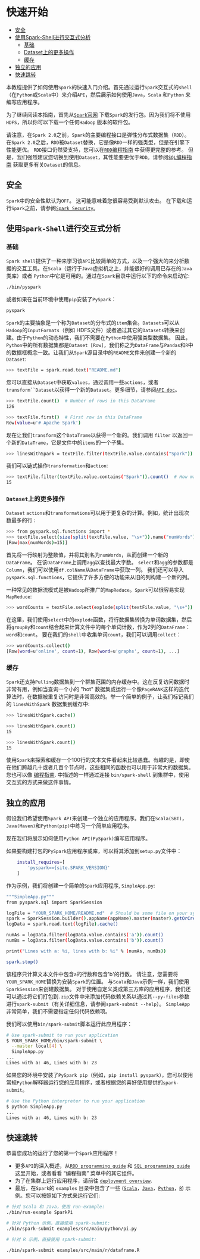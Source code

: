 # 快速开始
*   [安全](#安全)
*   [使用Spark-Shell进行交互式分析](#使用Spark-Shell进行交互式分析)
    *   [基础](#基础)
    *   [Dataset上的更多操作](#Dataset上的更多操作)
    *   [缓存](#缓存)
*   [独立的应用](#独立的应用)
*   [快速跳转](#快速跳转)

本教程提供了如何使用`Spark`的快速入门介绍。首先通过运行`Spark`交互式的`shell`（在`Python`或`Scala`中）来介绍`API`，然后展示如何使用`Java`，`Scala` 和`Python` 来编写应用程序。

为了继续阅读本指南，首先从[`Spark`官网](http://spark.apache.org/downloads.html) 下载`Spark`的发行包。因为我们将不使用`HDFS`，所以你可以下载一个任何`Hadoop` 版本的软件包。

请注意，在`Spark 2.0`之前，`Spark`的主要编程接口是弹性分布式数据集（`RDD`）。 在`Spark 2.0`之后，`RDD`被`Dataset`替换，它是像`RDD`一样的强类型，但是在引擎下性能更优。 `RDD`接口仍然受支持，您可以在[`RDD`编程指南](https://spark.apache.org/docs/latest/rdd-programming-guide.html) 中获得更完整的参考。 但是，我们强烈建议您切换到使用`Dataset`，其性能要更优于`RDD`。请参阅[`SQL`编程指南](https://spark.apache.org/docs/latest/rdd-programming-guide.html) 获取更多有关`Dataset`的信息。

## 安全
`Spark`中的安全性默认为`OFF`。 这可能意味着您很容易受到默认攻击。 在下载和运行`Spark`之前，请参阅[`Spark Security`](https://spark.apache.org/docs/latest/security.html)。

## 使用`Spark-Shell`进行交互式分析

### 基础

`Spark shell`提供了一种来学习该`API`比较简单的方式，以及一个强大的来分析数据的交互工具。在`Scala`（运行于`Java`虚拟机之上，并能很好的调用已存在的`Java`类库）或者 `Python`中它是可用的。通过在`Spark`目录中运行以下的命令来启动它:

```bash
./bin/pyspark
```
或者如果在当前环境中使用`pip`安装了`PySpark`：
```bash
pyspark
```

`Spark`的主要抽象是一个称为`Dataset`的分布式的`item`集合。`Datasets`可以从`Hadoop`的`InputFormats`（例如 HDFS文件）或者通过其它的`Datasets`转换来创建。由于`Python`的动态特性，我们不需要在`Python`中使用强类型数据集。 因此，`Python`中的所有数据集都是`Dataset [Row]`，我们称之为`DataFrame`与`Pandas`和`R`中的数据框概念一致。让我们从`Spark`源目录中的`README`文件来创建一个新的`Dataset`:

```bash
>>> textFile = spark.read.text("README.md")
```

您可以直接从`Dataset`中获取`values`，通过调用一些`actions`，或者`transform``Dataset`以获得一个新的`Dataset`。更多细节，请参阅[`API doc`](https://spark.apache.org/docs/latest/api/python/index.html#pyspark.sql.DataFrame)。

```bash
>>> textFile.count()  # Number of rows in this DataFrame
126

>>> textFile.first()  # First row in this DataFrame
Row(value=u'# Apache Spark')
```

现在让我们`transform`这个`DataTrame`以获得一个新的。我们调用 `filter` 以返回一个新的`DataTrame`，它是文件中的`items`的一个子集。

```bash
>>> linesWithSpark = textFile.filter(textFile.value.contains("Spark"))
```

我们可以链式操作`transformation`和`action`:

```bash
>>> textFile.filter(textFile.value.contains("Spark")).count()  # How many lines contain "Spark"?
15
```

### `Dataset`上的更多操作

`Dataset` `actions`和`transformations`可以用于更复杂的计算。例如，统计出现次数最多的行 :

```bash
>>> from pyspark.sql.functions import *
>>> textFile.select(size(split(textFile.value, "\s+")).name("numWords")).agg(max(col("numWords"))).collect()
[Row(max(numWords)=15)]
```

首先将一行映射为整数值，并将其别名为`numWords`，从而创建一个新的`DataFrame`。 在该`DataFrame`上调用`agg`以查找最大字数。 `select`和`agg`的参数都是`Column`，我们可以使用`df.colName`从`DataFrame`中获取一列。 我们还可以导入`pyspark.sql.functions`，它提供了许多方便的功能来从旧的列构建一个新的列。

一种常见的数据流模式是被`Hadoop`所推广的`MapReduce`。`Spark`可以很容易实现`MapReduce`:

```bash
>>> wordCounts = textFile.select(explode(split(textFile.value, "\s+")).alias("word")).groupBy("word").count()
```

在这里，我们使用`select`中的`explode`函数，将行数据集转换为单词数据集，然后将`groupBy`和`count`结合起来计算文件中的每个单词计数，作为2列的`DataFrame`：`word`和`count`。 要在我们的`shell`中收集单词`count`，我们可以调用`collect`：

```bash
>>> wordCounts.collect()
[Row(word=u'online', count=1), Row(word=u'graphs', count=1), ...]
```

### 缓存

`Spark`还支持`Pulling`数据集到一个群集范围的内存缓存中。这在反复访问数据时非常有用，例如当查询一个小的 "hot" 数据集或运行一个像`PageRANK`这样的迭代算法时，在数据被重复访问时是非常高效的。举一个简单的例子，让我们标记我们的 `linesWithSpark` 数据集到缓存中:

```bash
>>> linesWithSpark.cache()

>>> linesWithSpark.count()
15

>>> linesWithSpark.count()
15
```

使用`Spark`来探索和缓存一个100行的文本文件看起来比较愚蠢。有趣的是，即使在他们跨越几十或者几百个节点时，这些相同的函数也可以用于非常大的数据集。您也可以像 [编程指南](https://spark.apache.org/docs/latest/rdd-programming-guide.html#using-the-shell). 中描述的一样通过连接 `bin/spark-shell` 到集群中，使用交互式的方式来做这件事情。

## 独立的应用

假设我们希望使用`Spark API`来创建一个独立的应用程序。我们在`Scala(SBT)`，`Java(Maven)`和`Python(pip)`中练习一个简单应用程序。

现在我们将展示如何使用`Python API(PySpark)`编写应用程序。

如果要构建打包的`PySpark`应用程序或库，可以将其添加到`setup.py`文件中：
```bash
    install_requires=[
        'pyspark=={site.SPARK_VERSION}'
    ]
```

作为示例，我们将创建一个简单的`Spark`应用程序, `SimpleApp.py`:

```bash
"""SimpleApp.py"""
from pyspark.sql import SparkSession

logFile = "YOUR_SPARK_HOME/README.md"  # Should be some file on your system
spark = SparkSession.builder().appName(appName).master(master).getOrCreate()
logData = spark.read.text(logFile).cache()

numAs = logData.filter(logData.value.contains('a')).count()
numBs = logData.filter(logData.value.contains('b')).count()

print("Lines with a: %i, lines with b: %i" % (numAs, numBs))

spark.stop()
```

该程序只计算文本文件中包含`a`的行数和包含'b'的行数。 请注意，您需要将`YOUR_SPARK_HOME`替换为安装`Spark`的位置。 与`Scala`和`Java`示例一样，我们使用`SparkSession`来创建数据集。 对于使用自定义类或第三方库的应用程序，我们还可以通过将它们打包到`.zip`文件中来添加代码依赖关系以通过其`--py-files`参数进行`spark-submit`（有关详细信息，请参阅`spark-submit --help`）。 `SimpleApp`非常简单，我们不需要指定任何代码依赖项。

我们可以使用`bin/spark-submit`脚本运行此应用程序：

```bash
# Use spark-submit to run your application
$ YOUR_SPARK_HOME/bin/spark-submit \
  --master local[4] \
  SimpleApp.py
...
Lines with a: 46, Lines with b: 23
```
如果您的环境中安装了`PySpark pip`（例如，`pip install pyspark`），您可以使用常规`Python`解释器运行您的应用程序，或者根据您的喜好使用提供的`spark-submit`。
```bash
# Use the Python interpreter to run your application
$ python SimpleApp.py
...
Lines with a: 46, Lines with b: 23
```

## 快速跳转

恭喜您成功的运行了您的第一个`Spark`应用程序！

*   更多`API`的深入概述，从[`RDD programming guide`](https://spark.apache.org/docs/latest/rdd-programming-guide.html) 和 [`SQL programming guide`](https://spark.apache.org/docs/latest/sql-programming-guide.html) 这里开始，或者看看 “编程指南” 菜单中的其它组件。
*   为了在集群上运行应用程序，请前往 [`deployment overview`](https://spark.apache.org/docs/latest/cluster-overview.html).
*   最后，在`Spark`的 `examples` 目录中包含了一些 ([`Scala`](https://github.com/apache/spark/tree/master/examples/src/main/scala/org/apache/spark/examples)，[`Java`](https://github.com/apache/spark/tree/master/examples/src/main/java/org/apache/spark/examples)，[`Python`](https://github.com/apache/spark/tree/master/examples/src/main/python)，[`R`](https://github.com/apache/spark/tree/master/examples/src/main/r)) 示例。您可以按照如下方式来运行它们:

```bash
# 针对 Scala 和 Java，使用 run-example:
./bin/run-example SparkPi

# 针对 Python 示例，直接使用 spark-submit:
./bin/spark-submit examples/src/main/python/pi.py

# 针对 R 示例，直接使用 spark-submit:

./bin/spark-submit examples/src/main/r/dataframe.R
```
